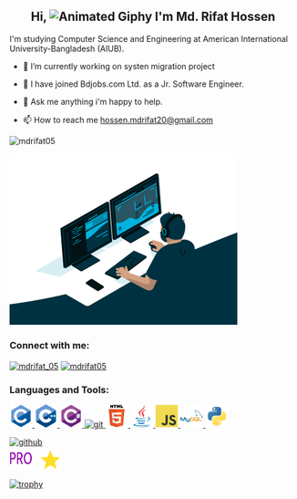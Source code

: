 <h2 align="center">Hi, 
  <img src="https://media.giphy.com/media/hvRJCLFzcasrR4ia7z/giphy.gif" width="30px" style="max-width: 100%;" alt="Animated Giphy">
  I'm Md. Rifat Hossen
</h2>
<p>I'm studying Computer Science and Engineering at American International University-Bangladesh (AIUB).</p>

- 🔭 I’m currently working on systen migration project

- 🌱 I have joined Bdjobs.com Ltd. as a Jr. Software Engineer.

- 💬 Ask me anything i'm happy to help.

- 📫 How to reach me hossen.mdrifat20@gmail.com

<p align="left"> <img src="https://komarev.com/ghpvc/?username=mdrifat05&label=Profile%20views&color=0e75b6&style=flat" alt="mdrifat05" /> </p>
<img src="https://github.com/mdrifat05/mdrifat05/blob/master/code.gif" alt="coding image" height="300px">

<h3 align="left">Connect with me:</h3>
<p align="left">
<a href="https://twitter.com/mdrifat_05" target="blank"><img align="center" src="https://raw.githubusercontent.com/rahuldkjain/github-profile-readme-generator/master/src/images/icons/Social/twitter.svg" alt="mdrifat_05" height="30" width="40" /></a>
<a href="https://linkedin.com/in/mdrifat05" target="blank"><img align="center" src="https://raw.githubusercontent.com/rahuldkjain/github-profile-readme-generator/master/src/images/icons/Social/linked-in-alt.svg" alt="mdrifat05" height="30" width="40" /></a>
</p>

<h3 align="left">Languages and Tools:</h3>
<p align="left"> <a href="https://www.cprogramming.com/" target="_blank" rel="noreferrer"> 
<img src="https://raw.githubusercontent.com/devicons/devicon/master/icons/c/c-original.svg" alt="c" width="40" height="40"/> </a> <a href="https://www.w3schools.com/cpp/" target="_blank" rel="noreferrer"> 
<img src="https://raw.githubusercontent.com/devicons/devicon/master/icons/cplusplus/cplusplus-original.svg" alt="cplusplus" width="40" height="40"/> </a> <a href="https://www.w3schools.com/cs/" target="_blank" rel="noreferrer"> 
<img src="https://raw.githubusercontent.com/devicons/devicon/master/icons/csharp/csharp-original.svg" alt="csharp" width="40" height="40"/> </a> <a href="https://git-scm.com/" target="_blank" rel="noreferrer"> <img src="https://www.vectorlogo.zone/logos/git-scm/git-scm-icon.svg" alt="git" width="40" height="40"/> </a> <a href="https://www.w3.org/html/" target="_blank" rel="noreferrer"> 
<img src="https://raw.githubusercontent.com/devicons/devicon/master/icons/html5/html5-original-wordmark.svg" alt="html5" width="40" height="40"/> </a> <a href="https://www.java.com" target="_blank" rel="noreferrer"> 
<img src="https://raw.githubusercontent.com/devicons/devicon/master/icons/java/java-original.svg" alt="java" width="40" height="40"/> </a> <a href="https://developer.mozilla.org/en-US/docs/Web/JavaScript" target="_blank" rel="noreferrer"> 
<img src="https://raw.githubusercontent.com/devicons/devicon/master/icons/javascript/javascript-original.svg" alt="javascript" width="40" height="40"/> </a> <a href="https://www.mysql.com/" target="_blank" rel="noreferrer"> 
<img src="https://raw.githubusercontent.com/devicons/devicon/master/icons/mysql/mysql-original-wordmark.svg" alt="mysql" width="40" height="40"/> </a> 
<a href="https://www.python.org" target="_blank" rel="noreferrer"> 
<img src="https://raw.githubusercontent.com/devicons/devicon/master/icons/python/python-original.svg" alt="python" width="40" height="40"/> </a> </p>

[<img src='https://cdn.jsdelivr.net/npm/simple-icons@3.0.1/icons/github.svg' alt='github' height='40'>](https://github.com/mdrifat05)  
<a href='https://github.com/pricing'><img src='https://raw.githubusercontent.com/acervenky/animated-github-badges/master/assets/pro.gif' width='40' height='40'></a> <a href='https://stars.github.com/'><img src='https://raw.githubusercontent.com/acervenky/animated-github-badges/master/assets/starbadge.gif' width='35' height='35'></a><br>

<!--[GitHub stats](https://github-readme-stats.vercel.app/api?username=mdrifat05&show_icons=true)
   
![GitHub streak stats](https://github-readme-streak-stats.herokuapp.com/?user=mdrifat05)  

[![Top Langs](https://github-readme-stats.vercel.app/api/top-langs/?username=mdrifat05)](https://github.com/anuraghazra/github-readme-stats)-->


[![trophy](https://github-profile-trophy.vercel.app/?username=mdrifat05)](https://github.com/ryo-ma/github-profile-trophy)

